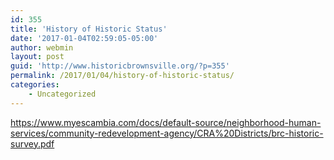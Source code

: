 ```yaml
---
id: 355
title: 'History of Historic Status'
date: '2017-01-04T02:59:05-05:00'
author: webmin
layout: post
guid: 'http://www.historicbrownsville.org/?p=355'
permalink: /2017/01/04/history-of-historic-status/
categories:
    - Uncategorized
---
```


<a href="https://www.myescambia.com/docs/default-source/neighborhood-human-services/community-redevelopment-agency/CRA%20Districts/brc-historic-survey.pdf">https://www.myescambia.com/docs/default-source/neighborhood-human-services/community-redevelopment-agency/CRA%20Districts/brc-historic-survey.pdf</a>